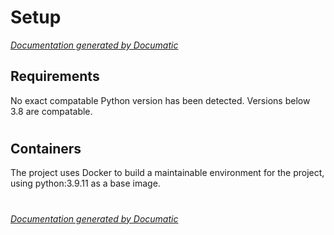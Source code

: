 # Setup

[_Documentation generated by Documatic_](https://www.documatic.com)

<!---Documatic-section-Requirements-start--->
## Requirements

No exact compatable Python version has been detected.
Versions below 3.8 are compatable.

# #
<!---Documatic-section-Requirements-end--->

<!---Documatic-section-Containers-start--->
## Containers

The project uses Docker to build a maintainable environment for the project, using python:3.9.11 as a base image.

# #
<!---Documatic-section-Containers-end--->

[_Documentation generated by Documatic_](https://www.documatic.com)